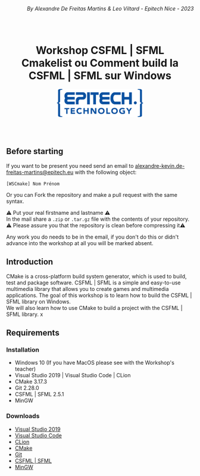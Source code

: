 </br></br>
<div align="right">
    <i>
        By Alexandre De Freitas Martins & Leo Viltard - Epitech Nice - 2023
    </i>
</div>

</br></br>
<div align="center">
    <h1>
        <div>
            Workshop CSFML | SFML
            </br>
            Cmakelist ou Comment build la
            </br>
            CSFML | SFML sur Windows
        </div>
    </h1>
    <img src="assets/epitech_logo.png" alt="Epitech" height="75" />
</div>

</br></br>

## Before starting

If you want to be present you need send an email to alexandre-kevin.de-freitas-martins@epitech.eu with the following object:

```
[WSCmake] Nom Prénom
```

Or you can Fork the repository and make a pull request with the same syntax.

⚠️ Put your real firstname and lastname ⚠️ \
In the mail share a `.zip` or `.tar.gz` file with the contents of your repository. \
⚠️ Please assure you that the repository is clean before compressing it⚠️

Any work you do needs to be in the email, if you don't do this or didn't advance into the workshop at all you will be marked absent.

## Introduction

CMake is a cross-platform build system generator, which is used to build, test and package software.
CSFML | SFML is a simple and easy-to-use multimedia library that allows you to create games and multimedia applications.
The goal of this workshop is to learn how to build the CSFML | SFML library on Windows. \
We will also learn how to use CMake to build a project with the CSFML | SFML library.
x
## Requirements

### Installation

- Windows 10 (If you have MacOS please see with the Workshop's teacher)
- Visual Studio 2019 | Visual Studio Code | CLion
- CMake 3.17.3
- Git 2.28.0
- CSFML | SFML 2.5.1
- MinGW

### Downloads

- [Visual Studio 2019](https://visualstudio.microsoft.com/fr/downloads/)
- [Visual Studio Code](https://code.visualstudio.com/)
- [CLion](https://www.jetbrains.com/fr-fr/clion/)
- [CMake](https://cmake.org/download/)
- [Git](https://git-scm.com/downloads)
- [CSFML | SFML](https://www.sfml-dev.org/download/csfml/)
- [MinGW](https://www.mingw-w64.org/downloads/)
